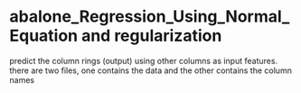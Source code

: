 # abalone_Regression_Using_Normal_Equation and regularization 

predict the column rings (output) using other columns as input features. there are  two files, one contains the data and the other contains the column names
